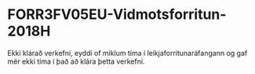 # FORR3FV05EU-Vidmotsforritun-2018H

Ekki klárað verkefni, eyddi of miklum tíma í leikjaforritunaráfangann og gaf mér ekki tíma í það að klára þetta verkefni.
